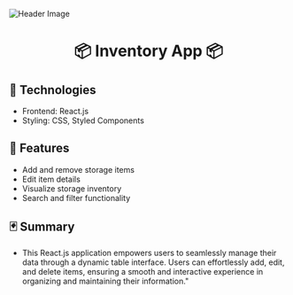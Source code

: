 ![Header Image](https://raw.githubusercontent.com/Lopez4163/storageApp2.0/main/storage3.0/assets/Screenshot%202023-11-21%20at%209.51.03%E2%80%AFAM.png)

<h1 align="center">📦 Inventory App 📦</h1> 


## 👾 Technologies
- Frontend: React.js
- Styling: CSS, Styled Components


## 🍩 Features

- Add and remove storage items
- Edit item details
- Visualize storage inventory
- Search and filter functionality

## 🃏 Summary

- This React.js application empowers users to seamlessly manage their data through a dynamic table interface. Users can effortlessly add, edit, and delete items, ensuring a smooth and interactive experience in organizing and maintaining their information."
